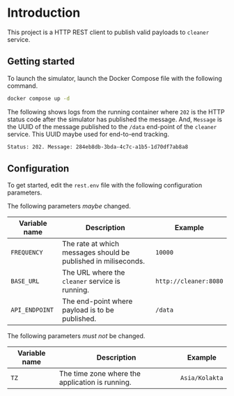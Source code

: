 # Introduction

This project is a HTTP REST client to publish valid payloads to `cleaner` service.

## Getting started

To launch the simulator, launch the Docker Compose file with the following command.

```bash
docker compose up -d
```

The following shows logs from the running container where `202` is the HTTP status code after the simulator has published the message. And, `Message` is the UUID of the message published to the `/data` end-point of the `cleaner` service. This UUID maybe used for end-to-end tracking.

```bash
Status: 202. Message: 284eb8db-3bda-4c7c-a1b5-1d70df7ab8a8
```

## Configuration

To get started, edit the `rest.env` file with the following configuration parameters.

The following parameters _maybe_ changed.

| Variable name  | Description                                                    | Example               |
| -------------- | -------------------------------------------------------------- | --------------------- |
| `FREQUENCY`    | The rate at which messages should be published in miliseconds. | `10000`               |
| `BASE_URL`     | The URL where the `cleaner` service is running.                | `http://cleaner:8080` |
| `API_ENDPOINT` | The end-point where payload is to be published.                | `/data`               |

The following parameters _must not_ be changed.

| Variable name | Description                                     | Example        |
| ------------- | ----------------------------------------------- | -------------- |
| `TZ`          | The time zone where the application is running. | `Asia/Kolakta` |
